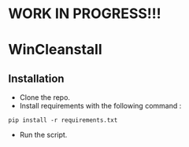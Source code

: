 # WORK IN PROGRESS!!!
# WinCleanstall

## Installation
* Clone the repo.
* Install requirements with the following command :
 ```
 pip install -r requirements.txt
 ```
* Run the script.
